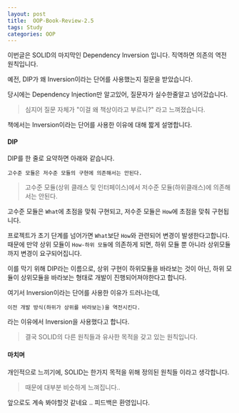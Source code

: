 ```yaml
---
layout: post
title:  OOP-Book-Review-2.5
tags: Study 
categories: OOP  
---   
```


이번글은 SOLID의 마지막인 Dependency Inversion 입니다. 
직역하면 의존의 역전 원칙입니다. 

예전, DIP가 왜 Inversion이라는 단어를 사용했는지 질문을 받았습니다. 

당시에는 Dependency Injection만 알고있어, 질문자가 실수한줄알고 넘어갔습니다. 

> 심지어 질문 자체가 "이걸 왜 책상이라고 부르니?" 라고 느껴졌습니다.

책에서는 Inversion이라는 단어를 사용한 이유에 대해 짧게 설명합니다.

#### DIP    

DIP를 한 줄로 요약하면 아래와 같습니다.

    고수준 모듈은 저수준 모듈의 구현에 의존해서는 안된다.   

> 고수준 모듈(상위 클래스 및 인터페이스)에서 저수준 모듈(하위클래스)에 의존해서는 안된다. 

고수준 모듈은 `What`에 초점을 맞춰 구현되고, 저수준 모듈은 `How`에 초점을 맞춰 구현됩니다.

프로젝트가 초기 단계를 넘어가면 `What`보단 `How`와 관련되어 변경이 발생한다고합니다. 때문에 만약 상위 모듈이 `How-하위 모듈`에 의존하게 되면, 하위 모듈 뿐 아니라 상위모듈까지 변경이 요구되어집니다.

이를 막기 위해 DIP라는 이름으로, 상위 구현이 하위모듈을 바라보는 것이 아닌, 하위 모듈이 상위모듈을 바라보는 형태로 개발이 진행되어져야한다고 합니다.

여기서 Inversion이라는 단어를 사용한 이유가 드러나는데,

    이전 개발 방식(하위가 상위를 바라보는)을 역전시킨다.

라는 이유에서 Inversion을 사용했다고 합니다.

> 결국 SOLID의 다른 원칙들과 유사한 목적을 갖고 있는 원칙입니다.

#### 마치며    

개인적으로 느끼기에, SOLID는 한가지 목적을 위해 정의된 원칙들 이라고 생각합니다. 

> 때문에 대부분 비슷하게 느껴집니다..

앞으로도 계속 봐야할것 같네요 ..
피드백은 환영입니다.
